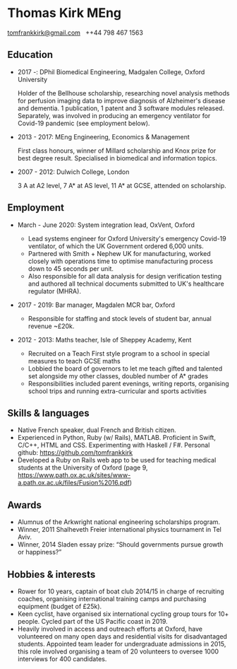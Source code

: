 # Thomas Kirk MEng

tomfrankkirk@gmail.com &nbsp;  ++44 798 467 1563 

## Education

* 2017 -: DPhil Biomedical Engineering, Madgalen College, Oxford University
<ul> <li style="list-style-type: none;">
Holder of the Bellhouse scholarship, researching novel analysis methods for perfusion imaging data to improve diagnosis of Alzheimer's disease and dementia. 1 publication, 1 patent and 3 software modules released. Separately, was involved in producing an emergency ventilator for Covid-19 pandemic (see employment below). 
</li> </ul>

* 2013 - 2017: MEng Engineering, Economics & Management 
<ul> <li style="list-style-type: none;">
First class honours, winner of Millard scholarship and Knox prize for best degree result. Specialised in biomedical and information topics. 
</li> </ul>

* 2007 - 2012: Dulwich College, London 
<ul> <li style="list-style-type: none;">
3 A at A2 level, 7 A* at AS level, 11 A* at GCSE, attended on scholarship. 
</li> </ul>

## Employment 

* March - June 2020: System integration lead, OxVent, Oxford  
    * Lead systems engineer for Oxford University's emergency Covid-19 ventilator, of which the UK Government ordered 6,000 units.
    * Partnered with Smith + Nephew UK for manufacturing, worked closely with operations time to optimise manufacturing process down to 45 seconds per unit. 
    * Also responsible for all data analysis for design verification testing and authored all technical documents submitted to UK's healthcare regulator (MHRA). 


* 2017 - 2019: Bar manager, Magdalen MCR bar, Oxford 
    * Responsible for staffing and stock levels of student bar, annual revenue ~£20k. 

* 2012 - 2013: Maths teacher, Isle of Sheppey Academy, Kent 
    * Recruited on a Teach First style program to a school in special measures to teach GCSE maths 
    * Lobbied the board of governors to let me teach gifted and talented set alongside my other classes, doubled number of A* grades
    * Responsibilities included parent evenings, writing reports, organising school trips and running extra-curricular and sports activities

## Skills & languages 

* Native French speaker, dual French and British citizen.
* Experienced in Python, Ruby (w/ Rails), MATLAB. Proficient in Swift, C/C++, HTML and CSS. Experimenting with Haskell / F#. Personal github: https://github.com/tomfrankkirk
* Developed a Ruby on Rails web app to be used for teaching medical students at the University of Oxford (page 9, https://www.path.ox.ac.uk/sites/www-a.path.ox.ac.uk/files/Fusion%2016.pdf)

## Awards 

* Alumnus of the Arkwright national engineering scholarships program.
* Winner, 2011 Shalheveth Freier international physics tournament in Tel Aviv.
* Winner, 2014 Sladen essay prize: “Should governments pursue growth or happiness?”

## Hobbies & interests

* Rower for 10 years, captain of boat club 2014/15 in charge of recruiting coaches, organising international training camps and purchasing equipment (budget of £25k).
* Keen cyclist, have organised six international cycling group tours for 10+ people.  Cycled part of the US Pacific coast in 2019. 
* Heavily involved in access and outreach efforts at Oxford, have volunteered on many open days and residential visits for disadvantaged students. Appointed team leader for undergraduate admissions in 2015, this role involved organising a team of 20 volunteers to oversee 1000 interviews for 400 candidates. 
